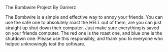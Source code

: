 The Bombwire Project
By Gamerz


The Bombwire is a simple and effective way to annoy your friends. You can use the safe one to absolutely roast the HELL out of them, are you can just straight up shut down their
computer. Just make sure everything is saved on your friends computer. The red one is the roast one, and blue one is the shutdown one.
Please use this responsibly, and thank you to everyone who helped unknowingly test the software.
